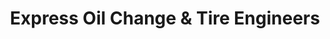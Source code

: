 ---
title: "Express Oil Change & Tire Engineers"
url: /mobile/express-oil-change-and-tire-engineers-schillinger-road-south/
shop: tyres
---